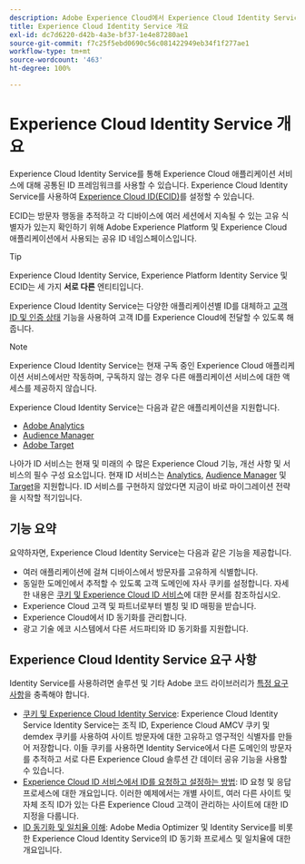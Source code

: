 ```yaml
---
description: Adobe Experience Cloud에서 Experience Cloud Identity Service의 역할입니다.
title: Experience Cloud Identity Service 개요
exl-id: dc7d6220-d42b-4a3e-bf37-1e4e87280ae1
source-git-commit: f7c25f5ebd0690c56c081422949eb34f1f277ae1
workflow-type: tm+mt
source-wordcount: '463'
ht-degree: 100%

---
```


# Experience Cloud Identity Service 개요

Experience Cloud Identity Service를 통해 Experience Cloud 애플리케이션 서비스에 대해 공통된 ID 프레임워크를 사용할 수 있습니다. Experience Cloud Identity Service를 사용하여 [Experience Cloud ID(ECID)](https://experienceleague.adobe.com/docs/experience-platform/identity/ecid.html?lang=ko)를 설정할 수 있습니다.

ECID는 방문자 행동을 추적하고 각 디바이스에 여러 세션에서 지속될 수 있는 고유 식별자가 있는지 확인하기 위해 Adobe Experience Platform 및 Experience Cloud 애플리케이션에서 사용되는 공유 ID 네임스페이스입니다.

>[!TIP]
>
>Experience Cloud Identity Service, Experience Platform Identity Service 및 ECID는 세 가지 **서로 다른** 엔티티입니다.

Experience Cloud Identity Service는 다양한 애플리케이션별 ID를 대체하고 [고객 ID 및 인증 상태](/help/reference/authenticated-state.md) 기능을 사용하여 고객 ID를 Experience Cloud에 전달할 수 있도록 해 줍니다.

>[!NOTE]
>
>Experience Cloud Identity Service는 현재 구독 중인 Experience Cloud 애플리케이션 서비스에서만 작동하며, 구독하지 않는 경우 다른 애플리케이션 서비스에 대한 액세스를 제공하지 않습니다.

Experience Cloud Identity Service는 다음과 같은 애플리케이션을 지원합니다.

* [Adobe Analytics](https://business.adobe.com/products/analytics/web-analytics.html)
* [Audience Manager](https://business.adobe.com/products/audience-manager/adobe-audience-manager.html)
* [Adobe Target](https://business.adobe.com/products/target/adobe-target.html)

나아가 ID 서비스는 현재 및 미래의 수 많은 Experience Cloud 기능, 개선 사항 및 서비스의 필수 구성 요소입니다. 현재 ID 서비스는 [Analytics](http://www.adobe.com/kr/marketing-cloud/web-analytics.html), [Audience Manager](http://www.adobe.com/kr/marketing-cloud/data-management-platform.html) 및 [Target](http://www.adobe.com/kr/marketing-cloud/testing-targeting.html)을 지원합니다. ID 서비스를 구현하지 않았다면 지금이 바로 마이그레이션 전략을 시작할 적기입니다.

## 기능 요약

요약하자면, Experience Cloud Identity Service는 다음과 같은 기능을 제공합니다.

* 여러 애플리케이션에 걸쳐 디바이스에서 방문자를 고유하게 식별합니다.
* 동일한 도메인에서 추적할 수 있도록 고객 도메인에 자사 쿠키를 설정합니다. 자세한 내용은 [쿠키 및 Experience Cloud ID 서비스](./cookies.md)에 대한 문서를 참조하십시오.
* Experience Cloud 고객 및 파트너로부터 별칭 및 ID 매핑을 받습니다.
* Experience Cloud에서 ID 동기화를 관리합니다.
* 광고 기술 에코 시스템에서 다른 서드파티와 ID 동기화를 지원합니다.

## Experience Cloud Identity Service 요구 사항

Identity Service를 사용하려면 솔루션 및 기타 Adobe 코드 라이브러리가 [특정 요구 사항](/help/reference/requirements.md)을 충족해야 합니다.

* [쿠키 및 Experience Cloud Identity Service](cookies.md): Experience Cloud Identity Service Identity Service는 조직 ID, Experience Cloud AMCV 쿠키 및 demdex 쿠키를 사용하여 사이트 방문자에 대한 고유하고 영구적인 식별자를 만들어 저장합니다. 이들 쿠키를 사용하면 Identity Service에서 다른 도메인의 방문자를 추적하고 서로 다른 Experience Cloud 솔루션 간 데이터 공유 기능을 사용할 수 있습니다.
* [Experience Cloud ID 서비스에서 ID를 요청하고 설정하는 방법](id-request.md): ID 요청 및 응답 프로세스에 대한 개요입니다. 이러한 예제에서는 개별 사이트, 여러 다른 사이트 및 자체 조직 ID가 있는 다른 Experience Cloud 고객이 관리하는 사이트에 대한 ID 지정을 다룹니다.
* [ID 동기화 및 일치율 이해](match-rates.md): Adobe Media Optimizer 및 Identity Service를 비롯한 Experience Cloud Identity Service의 ID 동기화 프로세스 및 일치율에 대한 개요입니다.
